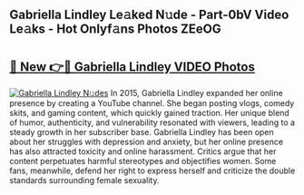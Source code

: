 ## Gabriella Lindley Le𝚊ked N𝚞de - Part-0bV Video Le𝚊ks - Hot Onlyf𝚊ns Photos ZEeOG

# <h2><a href="http://ab38192.deff.icu/?id=Gabriella+Lindley">🔗 New 👉🔴 Gabriella Lindley VIDEO Photos</a></h2>

[![Gabriella Lindley N𝚞des](https://i.imgur.com/rIISA9y.gif)](http://ab38192.deff.icu/?id=Gabriella+Lindley)
In 2015, Gabriella Lindley expanded her online presence by creating a YouTube channel. She began posting vlogs, comedy skits, and gaming content, which quickly gained traction. Her unique blend of humor, authenticity, and vulnerability resonated with viewers, leading to a steady growth in her subscriber base. Gabriella Lindley has been open about her struggles with depression and anxiety, but her online presence has also attracted toxicity and online harassment. Critics argue that her content perpetuates harmful stereotypes and objectifies women. Some fans, meanwhile, defend her right to express herself and criticize the double standards surrounding female sexuality.
